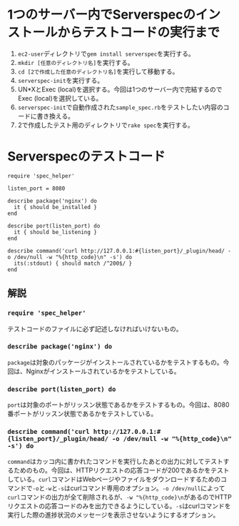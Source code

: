 # 1つのサーバー内でServerspecのインストールからテストコードの実行まで
1.  `ec2-user`ディレクトリで`gem install serverspec`を実行する。
2. `mkdir [任意のディレクトリ名]`を実行する。
3. `cd [2で作成した任意のディレクトリ名]`を実行して移動する。
4. `serverspec-init`を実行する。
5. UN*XとExec (local)を選択する。今回は1つのサーバー内で完結するのでExec (local)を選択している。
6. `serverspec-init`で自動作成された`sample_spec.rb`をテストしたい内容のコードに書き換える。
7. 2で作成したテスト用のディレクトリで`rake spec`を実行する。

# Serverspecのテストコード

```
require 'spec_helper'

listen_port = 8080

describe package('nginx') do
  it { should be_installed }
end

describe port(listen_port) do
  it { should be_listening }
end

describe command('curl http://127.0.0.1:#{listen_port}/_plugin/head/ -o /dev/null -w "%{http_code}\n" -s') do
  its(:stdout) { should match /^200$/ }
end
```

## 解説
### `require 'spec_helper'`
テストコードのファイルに必ず記述しなければいけないもの。
### `describe package('nginx') do`
`package`は対象のパッケージがインストールされているかをテストするもの。今回は、Nginxがインストールされているかをテストしている。
### `describe port(listen_port) do`
`port`は対象のポートがリッスン状態であるかをテストするもの。今回は、8080番ポートがリッスン状態であるかをテストしている。
### `describe command('curl http://127.0.0.1:#{listen_port}/_plugin/head/ -o /dev/null -w "%{http_code}\n" -s') do`
`command`はカッコ内に書かれたコマンドを実行したあとの出力に対してテストするためのもの。今回は、HTTPリクエストの応答コードが200であるかをテストしている。`curl`コマンドはWebページやファイルをダウンロードするためのコマンドで`-o`と`-w`と`-s`はcurlコマンド専用のオプション。`-o /dev/null`によって`curl`コマンドの出力が全て削除されるが、`-w "%{http_code}\n`があるのでHTTPリクエストの応答コードのみを出力できるようにしている。`-s`はcurlコマンドを実行した際の進捗状況のメッセージを表示させないようにするオプション。
